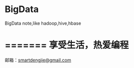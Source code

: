 BigData
=======

BigData note,like hadoop,hive,hbase

=======
享受生活，热爱编程
=======
邮箱：smartdengjie@gmail.com
